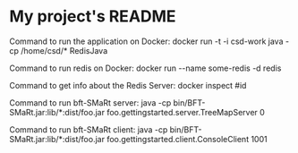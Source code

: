 # My project's README

Command to run the application on Docker:
docker run -t -i csd-work java -cp /home/csd/* RedisJava

Command to run redis on Docker:
docker run --name some-redis -d redis

Command to get info about the Redis Server:
docker inspect #id


Command to run bft-SMaRt server:
java -cp bin/BFT-SMaRt.jar:lib/*:dist/foo.jar foo.gettingstarted.server.TreeMapServer 0

Command to run bft-SMaRt client:
java -cp bin/BFT-SMaRt.jar:lib/*:dist/foo.jar foo.gettingstarted.client.ConsoleClient 1001